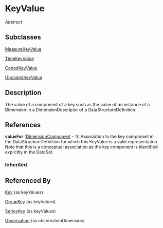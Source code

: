 
# KeyValue

*Abstract*



## Subclasses

[MeasureKeyValue](MeasureKeyValue.md)

[TimeKeyValue](TimeKeyValue.md)

[CodedKeyValue](CodedKeyValue.md)

[UncodedKeyValue](UncodedKeyValue.md)



## Description

The value of a component of a key such as the value of an instance of a Dimension in a DimensionDescriptor of a DataStructureDefinition.




## References

**valueFor** ([DimensionComponent](DimensionComponent.md) - 1): Association to the key component in the DataStructureDefinition for which this KeyValue is a valid representation. Note that this is a conceptual association as the key component is identified explicitly in the DataSet.

### Inherited



## Referenced By

[Key](Key.md) (as keyValues)

[GroupKey](GroupKey.md) (as keyValues)

[SeriesKey](SeriesKey.md) (as keyValues)

[Observation](Observation.md) (as observationDimension)


